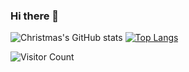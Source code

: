 ### Hi there 👋

![Christmas's GitHub stats](https://github-readme-stats.vercel.app/api?username=Christmas&show_icons=true&theme=tokyonight)
[![Top Langs](https://github-readme-stats.vercel.app/api/top-langs/?username=RikaCelery&layout=compact)](https://github.com/RikaCelery/github-readme-stats)
<!--
**RikaCelery/RikaCelery** is a ✨ _special_ ✨ repository because its `README.md` (this file) appears on your GitHub profile.

Here are some ideas to get you started:

- 🔭 I’m currently working on ...
- 🌱 I’m currently learning ...
- 👯 I’m looking to collaborate on ...
- 🤔 I’m looking for help with ...
- 💬 Ask me about ...
- 📫 How to reach me: ...
- 😄 Pronouns: ...
- ⚡ Fun fact: ...
-->
![Visitor Count](https://profile-counter.glitch.me/Christmas/count.svg)

